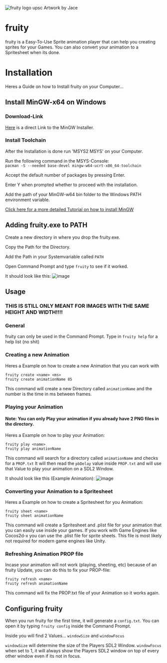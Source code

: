 
![fruity logo upsc](https://github.com/user-attachments/assets/228d5786-0794-408b-8a0f-38a7088ea666)
Artwork by Jace


# fruity

fruity is a Easy-To-Use Sprite animation player that can help you creating sprites for your Games. You can also convert your animation to a Spritesheet when its done.




# Installation

Heres a Guide on how to Install fruity on your Computer...

## Install MinGW-x64 on Windows
### Download-Link
[Here](https://github.com/msys2/msys2-installer/releases/download/2023-05-26/msys2-x86_64-20230526.exe) is a direct Link to the MinGW Installer.

### Install Toolchain
After the Installation is done run 'MSYS2 MSYS' on your Computer.

Run the following command in the MSYS-Console: \
`pacman -S --needed base-devel mingw-w64-ucrt-x86_64-toolchain`

Accept the default number of packages by pressing Enter.

Enter Y when prompted whether to proceed with the installation.

Add the path of your MinGW-w64 bin folder to the Windows PATH environment variable.

[Click here for a more detailed Tutorial on how to install MinGW](https://code.visualstudio.com/docs/languages/cpp/#_example-install-mingwx64-on-windows)

## Adding fruity.exe to PATH

Create a new directory in where you drop the fruity.exe.

Copy the Path for the Directory.

Add the Path in your Systemvariable called `PATH`

Open Command Prompt and type `fruity` to see if it worked.

It should look like this:
![image](https://github.com/user-attachments/assets/d3d971b3-31de-4f63-b6fb-9fb9c4c61e6e)


## Usage

### THIS IS STILL ONLY MEANT FOR IMAGES WITH THE SAME HEIGHT AND WIDTH!!!!

### General

fruity can only be used in the Command Prompt. Type in `fruity help` for a help list (no shit)

### Creating a new Animation

Heres a Example on how to create a new Animation that you can work with

`fruity create <name> <ms>` \
`fruity create animationName 85`

This command will create a new Directory called `animationName` and the number is the time in ms between frames.

### Playing your Animation

#### Note: You can only Play your animation if you already have 2 PNG files in the directory.

Heres a Example on how to play your Animation:

`fruity play <name>` \
`fruity play animationName`

This command will search for a directory called `animationName` and checks for a `PROP.txt`
It will then read the `pbDelay` value inside `PROP.txt` and will use that Value to play your animation on a SDL2 Window.

It should look like this (Example Animation):
![image](https://github.com/user-attachments/assets/36a0c4d2-0af6-4d42-b049-15f80f75f84b)


### Converting your Animation to a Spritesheet

Heres a Example on how to create a Spritesheet for you Animation:

`fruity sheet <name>` \
`fruity sheet animationName`

This command will create a Spritesheet and .plist file for your animation that you can easily use inside your games. If you work with Game Engines like Cocos2d-x you can use the .plist file for sprite sheets. This file is most likely not required for modern game engines like Unity.

### Refreshing Animation PROP file

Incase your animation will not work (playing, sheeting, etc) because of an fruity Update, you can do this to fix your PROP-file:

`fruity refresh <name>` \
`fruity refresh animationName`

This command will fix the PROP.txt file of your Animation so it works again.
## Configuring fruity
When you run fruity for the first time, it will generate a `config.txt`.
You can open it by typing `fruity config` inside the Command Prompt.

Inside you will find 2 Values...
`windowSize` and `windowFocus`

`windowSize` will determine the size of the Players SDL2 Window.
`windowFocus` when set to 1, it will always show the Players SDL2 window on top of every other window even if its not in focus.
